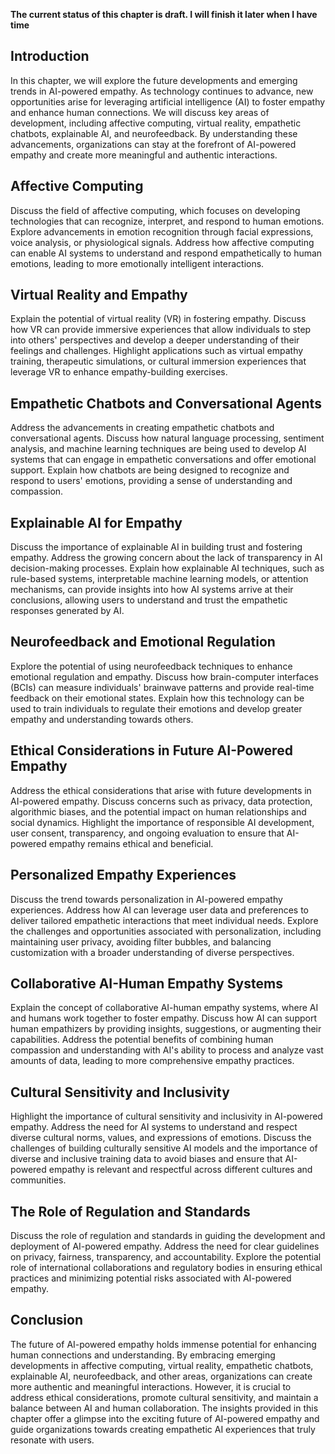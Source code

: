 **The current status of this chapter is draft. I will finish it later when I have time**

Introduction
------------

In this chapter, we will explore the future developments and emerging trends in AI-powered empathy. As technology continues to advance, new opportunities arise for leveraging artificial intelligence (AI) to foster empathy and enhance human connections. We will discuss key areas of development, including affective computing, virtual reality, empathetic chatbots, explainable AI, and neurofeedback. By understanding these advancements, organizations can stay at the forefront of AI-powered empathy and create more meaningful and authentic interactions.

Affective Computing
-------------------

Discuss the field of affective computing, which focuses on developing technologies that can recognize, interpret, and respond to human emotions. Explore advancements in emotion recognition through facial expressions, voice analysis, or physiological signals. Address how affective computing can enable AI systems to understand and respond empathetically to human emotions, leading to more emotionally intelligent interactions.

Virtual Reality and Empathy
---------------------------

Explain the potential of virtual reality (VR) in fostering empathy. Discuss how VR can provide immersive experiences that allow individuals to step into others' perspectives and develop a deeper understanding of their feelings and challenges. Highlight applications such as virtual empathy training, therapeutic simulations, or cultural immersion experiences that leverage VR to enhance empathy-building exercises.

Empathetic Chatbots and Conversational Agents
---------------------------------------------

Address the advancements in creating empathetic chatbots and conversational agents. Discuss how natural language processing, sentiment analysis, and machine learning techniques are being used to develop AI systems that can engage in empathetic conversations and offer emotional support. Explain how chatbots are being designed to recognize and respond to users' emotions, providing a sense of understanding and compassion.

Explainable AI for Empathy
--------------------------

Discuss the importance of explainable AI in building trust and fostering empathy. Address the growing concern about the lack of transparency in AI decision-making processes. Explain how explainable AI techniques, such as rule-based systems, interpretable machine learning models, or attention mechanisms, can provide insights into how AI systems arrive at their conclusions, allowing users to understand and trust the empathetic responses generated by AI.

Neurofeedback and Emotional Regulation
--------------------------------------

Explore the potential of using neurofeedback techniques to enhance emotional regulation and empathy. Discuss how brain-computer interfaces (BCIs) can measure individuals' brainwave patterns and provide real-time feedback on their emotional states. Explain how this technology can be used to train individuals to regulate their emotions and develop greater empathy and understanding towards others.

Ethical Considerations in Future AI-Powered Empathy
---------------------------------------------------

Address the ethical considerations that arise with future developments in AI-powered empathy. Discuss concerns such as privacy, data protection, algorithmic biases, and the potential impact on human relationships and social dynamics. Highlight the importance of responsible AI development, user consent, transparency, and ongoing evaluation to ensure that AI-powered empathy remains ethical and beneficial.

Personalized Empathy Experiences
--------------------------------

Discuss the trend towards personalization in AI-powered empathy experiences. Address how AI can leverage user data and preferences to deliver tailored empathetic interactions that meet individual needs. Explore the challenges and opportunities associated with personalization, including maintaining user privacy, avoiding filter bubbles, and balancing customization with a broader understanding of diverse perspectives.

Collaborative AI-Human Empathy Systems
--------------------------------------

Explain the concept of collaborative AI-human empathy systems, where AI and humans work together to foster empathy. Discuss how AI can support human empathizers by providing insights, suggestions, or augmenting their capabilities. Address the potential benefits of combining human compassion and understanding with AI's ability to process and analyze vast amounts of data, leading to more comprehensive empathy practices.

Cultural Sensitivity and Inclusivity
------------------------------------

Highlight the importance of cultural sensitivity and inclusivity in AI-powered empathy. Address the need for AI systems to understand and respect diverse cultural norms, values, and expressions of emotions. Discuss the challenges of building culturally sensitive AI models and the importance of diverse and inclusive training data to avoid biases and ensure that AI-powered empathy is relevant and respectful across different cultures and communities.

The Role of Regulation and Standards
------------------------------------

Discuss the role of regulation and standards in guiding the development and deployment of AI-powered empathy. Address the need for clear guidelines on privacy, fairness, transparency, and accountability. Explore the potential role of international collaborations and regulatory bodies in ensuring ethical practices and minimizing potential risks associated with AI-powered empathy.

Conclusion
----------

The future of AI-powered empathy holds immense potential for enhancing human connections and understanding. By embracing emerging developments in affective computing, virtual reality, empathetic chatbots, explainable AI, neurofeedback, and other areas, organizations can create more authentic and meaningful interactions. However, it is crucial to address ethical considerations, promote cultural sensitivity, and maintain a balance between AI and human collaboration. The insights provided in this chapter offer a glimpse into the exciting future of AI-powered empathy and guide organizations towards creating empathetic AI experiences that truly resonate with users.
